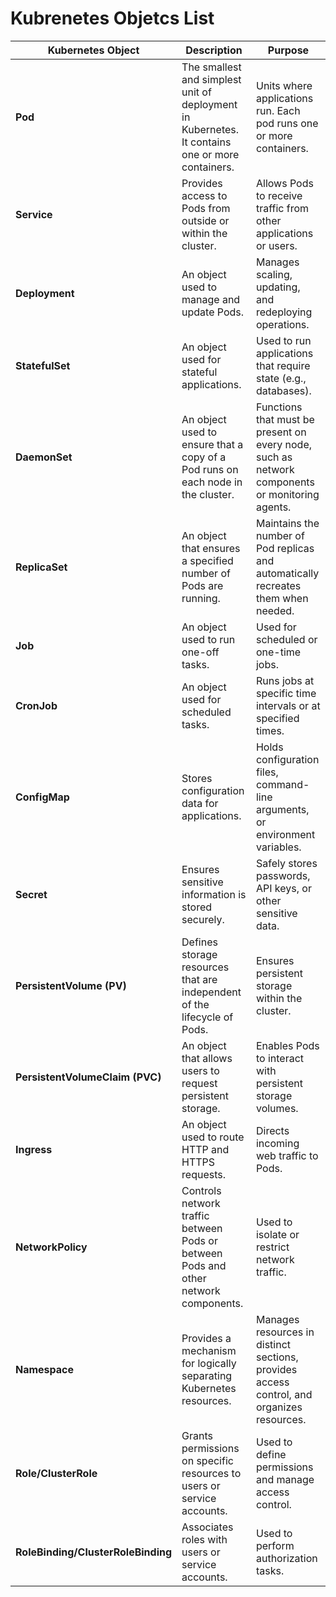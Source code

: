 # Kubrenetes Objetcs List

| **Kubernetes Object**      | **Description**                                                                               | **Purpose**                                                                                  |
|----------------------------|-----------------------------------------------------------------------------------------------|----------------------------------------------------------------------------------------------|
| **Pod**                     | The smallest and simplest unit of deployment in Kubernetes. It contains one or more containers.| Units where applications run. Each pod runs one or more containers.                          |
| **Service**                 | Provides access to Pods from outside or within the cluster.                                  | Allows Pods to receive traffic from other applications or users.                             |
| **Deployment**              | An object used to manage and update Pods.                                                    | Manages scaling, updating, and redeploying operations.                                       |
| **StatefulSet**             | An object used for stateful applications.                                                    | Used to run applications that require state (e.g., databases).                               |
| **DaemonSet**               | An object used to ensure that a copy of a Pod runs on each node in the cluster.               | Functions that must be present on every node, such as network components or monitoring agents.|
| **ReplicaSet**              | An object that ensures a specified number of Pods are running.                               | Maintains the number of Pod replicas and automatically recreates them when needed.           |
| **Job**                     | An object used to run one-off tasks.                                                         | Used for scheduled or one-time jobs.                                                          |
| **CronJob**                 | An object used for scheduled tasks.                                                          | Runs jobs at specific time intervals or at specified times.                                  |
| **ConfigMap**               | Stores configuration data for applications.                                                  | Holds configuration files, command-line arguments, or environment variables.                  |
| **Secret**                  | Ensures sensitive information is stored securely.                                            | Safely stores passwords, API keys, or other sensitive data.                                   |
| **PersistentVolume (PV)**   | Defines storage resources that are independent of the lifecycle of Pods.                      | Ensures persistent storage within the cluster.                                              |
| **PersistentVolumeClaim (PVC)**| An object that allows users to request persistent storage.                                    | Enables Pods to interact with persistent storage volumes.                                    |
| **Ingress**                 | An object used to route HTTP and HTTPS requests.                                             | Directs incoming web traffic to Pods.                                                        |
| **NetworkPolicy**           | Controls network traffic between Pods or between Pods and other network components.          | Used to isolate or restrict network traffic.                                                  |
| **Namespace**               | Provides a mechanism for logically separating Kubernetes resources.                            | Manages resources in distinct sections, provides access control, and organizes resources.     |
| **Role/ClusterRole**        | Grants permissions on specific resources to users or service accounts.                       | Used to define permissions and manage access control.                                        |
| **RoleBinding/ClusterRoleBinding** | Associates roles with users or service accounts.                                          | Used to perform authorization tasks.                                                          |